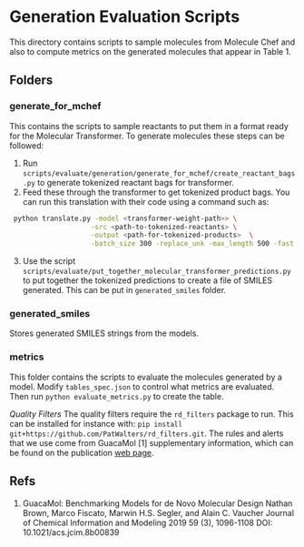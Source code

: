 # Generation Evaluation Scripts

This directory contains scripts to sample molecules from Molecule Chef and also to compute metrics on the generated
 molecules that appear in Table 1.

## Folders
### generate_for_mchef
This contains the scripts to sample reactants to put them in a format ready for the Molecular Transformer.
To generate molecules these steps can be followed:
1. Run `scripts/evaluate/generation/generate_for_mchef/create_reactant_bags.py` to generate tokenized reactant bags for 
transformer.
2. Feed these through the transformer to get tokenized product bags. You can run this translation with their code using 
a command such as:
```bash
 python translate.py -model <transformer-weight-path>> \
                    -src <path-to-tokenized-reactants> \
                    -output <path-for-tokenized-products>  \
                    -batch_size 300 -replace_unk -max_length 500 -fast -gpu 1 -n_best 5
```

3. Use the script `scripts/evaluate/put_together_molecular_transformer_predictions.py` to put together the tokenized 
predictions to create a file of SMILES generated. This can be put in `generated_smiles` folder.

### generated_smiles
Stores generated SMILES strings from the models.

### metrics
This folder contains the scripts to evaluate the molecules generated by a model.
Modify `tables_spec.json` to control what metrics are evaluated.
Then run `python evaluate_metrics.py` to create the table. 

*Quality Filters*
The quality filters require the `rd_filters` package to run. 
This can be installed for instance with: `pip install git+https://github.com/PatWalters/rd_filters.git`.
The rules and alerts that we use come from GuacaMol [1] supplementary information, which can be found on the publication
[web page](https://pubs.acs.org/doi/10.1021/acs.jcim.8b00839).


## Refs
1. GuacaMol: Benchmarking Models for de Novo Molecular Design
Nathan Brown, Marco Fiscato, Marwin H.S. Segler, and Alain C. Vaucher
Journal of Chemical Information and Modeling 2019 59 (3), 1096-1108
DOI: 10.1021/acs.jcim.8b00839


